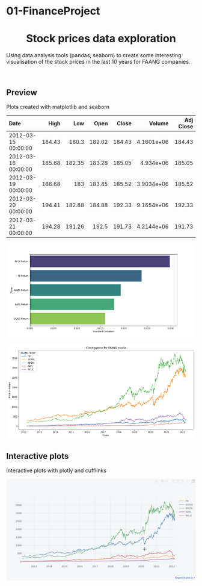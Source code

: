 # 01-FinanceProject

<h1 align="center">
  Stock prices data exploration
</h1>

<p align="left">
  Using data analysis tools (pandas, seaborn) to create some interesting visualisation of the stock prices in the last 10 years for FAANG companies.
</p>

<br />

## Preview
Plots created with matplotlib and seaborn

| Date                |   High |    Low |   Open |   Close |     Volume |   Adj Close |
|:--------------------|-------:|-------:|-------:|--------:|-----------:|------------:|
| 2012-03-15 00:00:00 | 184.43 | 180.3  | 182.02 |  184.43 | 4.1601e+06 |      184.43 |
| 2012-03-16 00:00:00 | 185.68 | 182.35 | 183.28 |  185.05 | 4.934e+06  |      185.05 |
| 2012-03-19 00:00:00 | 186.68 | 183    | 183.45 |  185.52 | 3.9034e+06 |      185.52 |
| 2012-03-20 00:00:00 | 194.41 | 182.88 | 184.88 |  192.33 | 9.1654e+06 |      192.33 |
| 2012-03-21 00:00:00 | 194.28 | 191.26 | 192.5  |  191.73 | 4.2144e+06 |      191.73 |

![Bar plot for the standard deviation](barplot_std.png?raw=true "Bar plot for the standard deviation")

![Closing price](closing_price_faang.png?raw=true "Closing price")

## Interactive plots
Interactive plots with plotly and cufflinks

![Plotly animation](LpYKDgsGmM.gif?raw=true "Plotly animation")
